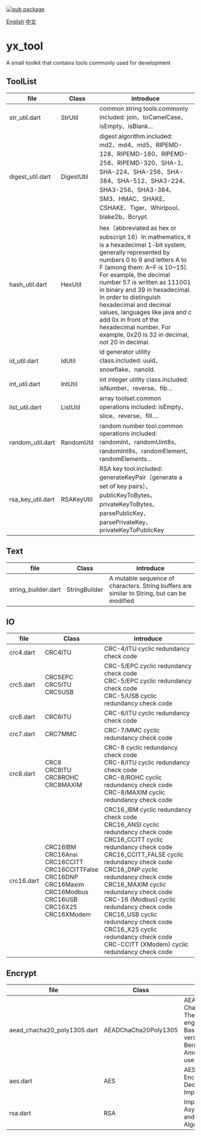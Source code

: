 [![pub package](https://img.shields.io/badge/pub-v0.1.0-blue.svg)](https://pub.dev/packages/yx_tool)

[English](https://pub.dev/packages/yx_tool) [中文](https://github.com/yixiaco/yx_tool/blob/master/README_zh.md)
# yx_tool

A small toolkit that contains tools commonly used for development

## ToolList

| file              | Class      | **introduce**                                                     |
| ----------------- | ---------- | ------------------------------------------------------------ |
| str_util.dart     | StrUtil    | common string tools.commonly included: join、toCamelCase、isEmpty、isBlank... |
| digest_util.dart  | DigestUtil | digest algorithm.included: md2、md4、md5、RIPEMD-128、RIPEMD-160、RIPEMD-256、RIPEMD-320、SHA-1、SHA-224、SHA-256、SHA-384、SHA-512、SHA3-224、SHA3-256、SHA3-384、SM3、HMAC、SHAKE、CSHAKE、Tiger、Whirlpool、blake2b、Bcrypt. |
| hash_util.dart    | HexUtil    | hex（abbreviated as hex or subscript 16）In mathematics, it is a hexadecimal 1-bit system, generally represented by numbers 0 to 9 and letters A to F (among them: A~F is 10~15). For example, the decimal number 57 is written as 111001 in binary and 39 in hexadecimal. In order to distinguish hexadecimal and decimal values, languages like java and c add 0x in front of the hexadecimal number. For example, 0x20 is 32 in decimal, not 20 in decimal. |
| id_util.dart      | IdUtil     | id generator utility class.included: uuid、snowflake、nanoId.                |
| int_util.dart     | IntUtil    | int integer utility class.included: isNumber、reverse、fib...                |
| list_util.dart    | ListUtil   | array toolset.common operations included: isEmpty、slice、reverse、fill....    |
| random_util.dart  | RandomUtil | random number tool.common operations included: randomInt、randomUint8s、randomInt8s、randomElement、randomElements... |
| rsa_key_util.dart | RSAKeyUtil | RSA key tool.included: generateKeyPair（generate a set of key pairs）、publicKeyToBytes、privateKeyToBytes、parsePublicKey、parsePrivateKey、privateKeyToPublicKey |

## Text

| file                | Class         | introduce                                                  |
| ------------------- | ------------- | ----------------------------------------------------- |
| string_builder.dart | StringBuilder | A mutable sequence of characters. String buffers are similar to String, but can be modified |

## IO

| file       | Class                                                        | introduce                                                         |
| ---------- | ------------------------------------------------------------ | ------------------------------------------------------------ |
| crc4.dart  | CRC4ITU                                                      | CRC-4/ITU cyclic redundancy check code                                     |
| crc5.dart  | CRC5EPC<br>CRC5ITU<br>CRC5USB                                | CRC-5/EPC cyclic redundancy check code<br>CRC-5/EPC cyclic redundancy check code<br>CRC-5/USB cyclic redundancy check code |
| crc6.dart  | CRC6ITU                                                      | CRC-6/ITU cyclic redundancy check code                                     |
| crc7.dart  | CRC7MMC                                                      | CRC-7/MMC cyclic redundancy check code                                     |
| crc8.dart  | CRC8<br>CRC8ITU<br>CRC8ROHC<br>CRC8MAXIM                   | CRC-8 cyclic redundancy check code<br>CRC-8/ITU cyclic redundancy check code<br>CRC-8/ROHC cyclic redundancy check code<br>CRC-8/MAXIM cyclic redundancy check code |
| crc16.dart | CRC16IBM<br>CRC16Ansi<br>CRC16CCITT<br>CRC16CCITTFalse<br>CRC16DNP<br>CRC16Maxim<br>CRC16Modbus<br>CRC16USB<br>CRC16X25<br>CRC16XModem | CRC16_IBM cyclic redundancy check code<br>CRC16_ANSI cyclic redundancy check code<br>CRC16_CCITT cyclic redundancy check code<br>CRC16_CCITT_FALSE cyclic redundancy check code<br>CRC16_DNP cyclic redundancy check code<br>CRC16_MAXIM cyclic redundancy check code<br>CRC-16 (Modbus) cyclic redundancy check code<br>CRC16_USB cyclic redundancy check code<br>CRC16_X25 cyclic redundancy check code<br>CRC-CCITT (XModem) cyclic redundancy check code |

## Encrypt

| file                        | Class                | introduce                                                         |
| --------------------------- | -------------------- | ------------------------------------------------------------ |
| aead_chacha20_poly1305.dart | AEADChaCha20Poly1305 | AEAD ChaCha20Poly1305<br/ The Chacha7539 engine extends BaseStreamCipher RFC version of Daniel J. Bernstein's ChaCha20. Among other changes, it uses a 12-byte IV |
| aes.dart                    | AES                  | AES Symmetric Encryption and Decryption Algorithm Implementation                                        |
| rsa.dart                    | RSA                  | Implementation of RSA Asymmetric Encryption and Decryption Algorithm                                      |

